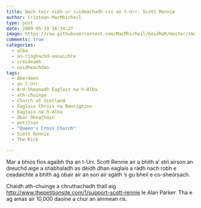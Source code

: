 ```yaml
---
title: Nach toir sibh ur cuideachadh ris an t-Urr. Scott Rennie
author: Crìstean MacMhìcheil
type: post
date: 2009-05-19 16:34:27
image: https://raw.githubusercontent.com/MacMhicheil/GeidhUK/master/images/2009-05-19-nach-toir-sibh-ur-cuideachadh-ris-an-t-urr-scott-rennie.jpg
comments: true
categories:
  - alba
  - an-rioghachd-aonaichte
  - creideamh
  - naidheachdan
tags:
  - Aberdeen
  - an t-Urr
  - Àrd-Sheanadh Eaglais na h-Alba
  - ath-chuinge
  - Church of Scotland
  - Eaglais Chrois na Banrighinn
  - Eaglais na h-Alba
  - Obar Dheathain
  - petition
  - "Queen's Cross Church"
  - Scott Rennie
  - The Kirk

---
```

Mar a bhios fios agaibh tha an t-Urr. Scott Rennie air a bhith a&#8217; strì airson an dreuchd aige a shàbhaladh as dèidh dhan eaglais a ràdh nach robh e ceadaichte a bhith ag obair air an son air sgàth &#8217;s gu bheil e co-sheòrsach.

Chaidh ath-chuinge a chruthachadh thall aig <http://www.thepetitionsite.com/1/support-scott-rennie> le Alan Parker. Tha e ag amas air 10,000 daoine a chur an ainmean ris.
